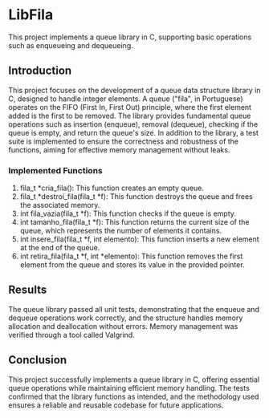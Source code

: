 # LibFila
This project implements a queue library in C, supporting basic operations such as enqueueing and dequeueing.

## Introduction
This project focuses on the development of a queue data structure library in C, designed to handle integer elements. A queue ("fila", in Portuguese) operates on the FIFO (First In, First Out) principle, where the first element added is the first to be removed. The library provides fundamental queue operations such as insertion (enqueue), removal (dequeue), checking if the queue is empty, and return the queue's size. In addition to the library, a test suite is implemented to ensure the correctness and robustness of the functions, aiming for effective memory management without leaks.

### Implemented Functions
1. fila_t *cria_fila(): This function creates an empty queue.
2. fila_t *destroi_fila(fila_t *f): This function destroys the queue and frees the associated memory.
3. int fila_vazia(fila_t *f): This function checks if the queue is empty.
4. int tamanho_fila(fila_t *f): This function returns the current size of the queue, which represents the number of elements it contains.
5. int insere_fila(fila_t *f, int elemento): This function inserts a new element at the end of the queue.
6. int retira_fila(fila_t *f, int *elemento): This function removes the first element from the queue and stores its value in the provided pointer.

## Results
The queue library passed all unit tests, demonstrating that the enqueue and dequeue operations work correctly, and the structure handles memory allocation and deallocation without errors. Memory management was verified through a tool called Valgrind.

## Conclusion
This project successfully implements a queue library in C, offering essential queue operations while maintaining efficient memory handling. The tests confirmed that the library functions as intended, and the methodology used ensures a reliable and reusable codebase for future applications.
